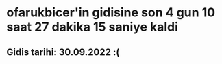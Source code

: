 # ofarukbicer'in gidisine son 4 gun 10 saat 27 dakika 15 saniye kaldi

## Gidis tarihi: 30.09.2022 :(